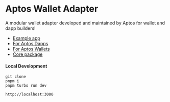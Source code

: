 # Aptos Wallet Adapter

A modular wallet adapter developed and maintained by Aptos for wallet and dapp builders!

- [Example app](https://github.com/aptos-labs/aptos-wallet-adapter/tree/main/apps/nextjs-example)
- [For Aptos Dapps](https://github.com/aptos-labs/aptos-wallet-adapter/tree/main/packages/wallet-adapter-react)
- [For Aptos Wallets](https://github.com/aptos-labs/aptos-wallet-adapter/tree/main/packages/wallet-adapter-plugin)
- [Core package](https://github.com/aptos-labs/aptos-wallet-adapter/tree/main/packages/wallet-adapter-core)

#### Local Development

```
git clone
pnpm i
pnpm turbo run dev

http://localhost:3000
```
